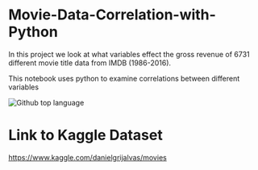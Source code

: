 # Movie-Data-Correlation-with-Python
In this project we look at what variables effect the gross revenue of 6731 different movie title data from IMDB (1986-2016).

This notebook uses python to examine correlations between different variables

![Github top language](https://img.shields.io/github/languages/top/tylerturb/Movie-Data-Correlation-with-Python)

# Link to Kaggle Dataset
https://www.kaggle.com/danielgrijalvas/movies
